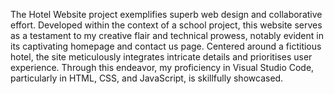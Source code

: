 The Hotel Website project exemplifies superb web design and collaborative effort. Developed within the context of a school project, this website serves as a testament to my creative flair and technical prowess, notably evident in its captivating homepage and contact us page. Centered around a fictitious hotel, the site meticulously integrates intricate details and prioritises user experience. Through this endeavor, my proficiency in Visual Studio Code, particularly in HTML, CSS, and JavaScript, is skillfully showcased.
